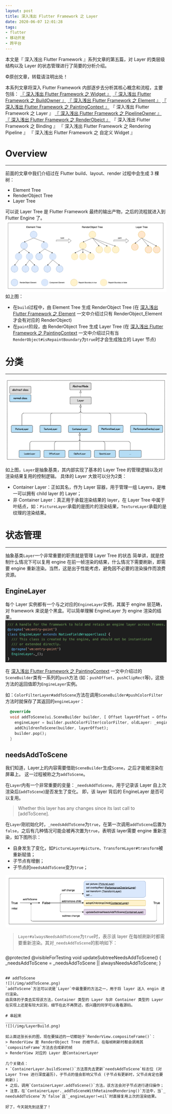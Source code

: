 ```yaml
---
layout: post
title: 深入浅出 Flutter Framework 之 Layer
date: 2020-06-07 12:01:28
tags:
- flutter
- 移动开发
- 跨平台
---
```

本文是『 深入浅出 Flutter Framework 』系列文章的第五篇，对 Layer 的类层级结构以及 Layer 的状态管理进行了简要的分析介绍。

<!--more-->
©原创文章，转载请注明出处！

本系列文章将深入 Flutter Framework 内部逐步去分析其核心概念和流程，主要包括：
[『 深入浅出 Flutter Framework 之 Widget 』](https://zxfcumtcs.github.io/2020/05/01/deepinto-flutter-widget/)
[『 深入浅出 Flutter Framework 之 BuildOwner 』](https://zxfcumtcs.github.io/2020/05/16/deepinto-flutter-buildowner/)
[『 深入浅出 Flutter Framework 之 Element 』](https://zxfcumtcs.github.io/2020/05/17/deepinto-flutter-element/)
[『 深入浅出 Flutter Framework 之 PaintingContext 』](https://zxfcumtcs.github.io/2020/05/23/deepinto-flutter-paintingcontext/)
『 深入浅出 Flutter Framework 之 Layer 』
[『 深入浅出 Flutter Framework 之 PipelineOwner 』](https://zxfcumtcs.github.io/2020/12/05/deepinto-flutter-pipelineowner/)
[『 深入浅出 Flutter Framework 之 RenderObejct 』](https://zxfcumtcs.github.io/2021/03/27/deepinto-flutter-renderobject/)
『 深入浅出 Flutter Framework 之 Binding 』
『 深入浅出 Flutter Framework 之 Rendering Pipeline 』
『 深入浅出 Flutter Framework 之 自定义 Widget 』

# Overview
_________________
前面的文章中我们介绍过在 Flutter build、layout、render 过程中会生成 3 棵树：
+ Element Tree
+ RenderObject Tree
+ Layer Tree

可以说 Layer Tree 是 Flutter Framework 最终的输出产物，之后的流程就进入到 Flutter Engine 了。
![](/img/Element_RenderObject_LayerTree.png)
如上图：
+ 在`build`过程中，由 Element Tree 生成 RenderObject Tree (在 [深入浅出 Flutter Framework 之 Element](https://zxfcumtcs.github.io/2020/05/17/deepinto-flutter-element/) 一文中介绍过只有 RenderObject_Element 才会有对应的 RenderObject)
+ 在`paint`阶段，由 RenderObject Tree 生成 Layer Tree (在 [深入浅出 Flutter Framework 之 PaintingContext](https://zxfcumtcs.github.io/2020/05/23/deepinto-flutter-paintingcontext/) 一文中介绍过只有当`RenderObject#isRepaintBoundary`为`true`时才会生成独立的 Layer 节点)

# 分类
_________________
![](/img/Layer.png)

如上图，`Layer`是抽象基类，其内部实现了基本的 Layer Tree 的管理逻辑以及对渲染结果复用的控制逻辑。
具体的 Layer 大致可以分为2类：
+ Container Layer：正如其名，作为 Layer 容器，用于管理一组 Layers，是唯一可以拥有 child layer 的 Layer；
+ 非 Container Layer：真正用于承载渲染结果的 layer，在 Layer Tree 中属于叶结点，如：`PictureLayer`承载的是图片的渲染结果，`TextureLayer`承载的是纹理的渲染结果。

# 状态管理
_________________
抽象基类`Layer`一个非常重要的职责就是管理 Layer Tree 的状态
简单讲，就是控制什么情况下可以复用 engine 在前一帧渲染的结果，什么情况下需要刷新，即需要 engine 重新渲染。当然，这是出于性能考虑，避免因不必要的渲染操作而浪费资源。

## EngineLayer
每个 Layer 实例都有一个与之对应的`EngineLayer`实例，其属于 engine 层范畴，对 framework 来说是个黑盒。可以简单理解 EngineLayer 为 engine 渲染的结果。
![](/img/EngineLayer.png)

在 [深入浅出 Flutter Framework 之 PaintingContext](https://zxfcumtcs.github.io/2020/05/23/deepinto-flutter-paintingcontext/) 一文中介绍过的`SceneBuilder`类有一系列的`push`方法 (如：`pushOffset`、`pushClipRect`等)，这些方法的返回值即为`EngineLayer`实例。

如：`ColorFilterLayer#addToScene`方法在调用`SceneBuilder#pushColorFilter`方法时就保存了其返回的`engineLayer`：
```Dart
  @override
  void addToScene(ui.SceneBuilder builder, [ Offset layerOffset = Offset.zero ]) {
    engineLayer = builder.pushColorFilter(colorFilter, oldLayer: _engineLayer);
    addChildrenToScene(builder, layerOffset);
    builder.pop();
  }
```

## needsAddToScene
我们知道，Layer上的内容需要借助`SceneBuilder`生成`Scene`，之后才能被渲染在屏幕上。
这一过程被称之为`addToScene`。

在`Layer`内有一个非常重要的变量：`_needsAddToScene`，用于记录该 Layer 自上次渲染后(`addToScene`)是否发生了变化。
即，该 layer 背后的 EngineLayer 是否可以复用。
> Whether this layer has any changes since its last call to [addToScene].

在`Layer`刚初始化时，`_needsAddToScene`为`true`，在第一次调用`addToScene`后置为`false`，之后有几种情况可能会被再次置为`true`，表明该 layer需要 engine 重新渲染，如下图所示：
+ 自身发生了变化，如`PictureLayer#picture`、`TransformLayer#transform`被重新赋值；
+ 子节点有增删；
+ 子节点的`needsAddToScene`变为`true`；

![](/img/needsAddToScene.png)

> `Layer#alwaysNeedsAddToScene`为`true`时，表示该 layer 在每帧刷新时都需要重新渲染。其对`_needsAddToScene`的影响如下：
> ```Dart
  @protected
  @visibleForTesting
  void updateSubtreeNeedsAddToScene() {
    _needsAddToScene = _needsAddToScene || alwaysNeedsAddToScene;
  }
```

## addToScene
![](/img/addToScene.png)
`addToScene`方法可以说是`Layer`中最重要的方法之一，用于将 layer 送入 engin 进行渲染。
由具体的子类去实现该方法，Container 类型的 Layer 与非 Container 类型的 Layer 在实现上还是有较大区别，细节在此不再赘述，感兴趣的同学可以看看源码。

# 串起来
_________________
![](/img/LayerBuild.png)

如上面这张长长的图，现在要描述的一切都始于`RenderView.compositeFrame()`：
> RenderView 是 RenderObject Tree 的根节点，在每帧刷新时都会调用其`compositeFrame`方法去合成新的帧
> RenderView 对应的 Layer 是ContainerLayer

几个关键点：
+ `ContainerLayer.buildScene()`方法首先去更新`needsAddToScene`标志位 (对 Layer Tree 进行深度遍历)，子节点的值会影响父节点 (子节点有更新时，父节点肯定也要刷新)；
+ 之后，调用`ContainerLayer.addToScene()`方法，该方法会对子节点进行递归操作；
+ 注意，在`ContainerLayer._addToSceneWithRetainedRendering()`方法中，当`_ needsAddToScene`为`false`且`_engineLayer!=nil`时直接复用上次的渲染结果。

好了，今天就先到这里了！
